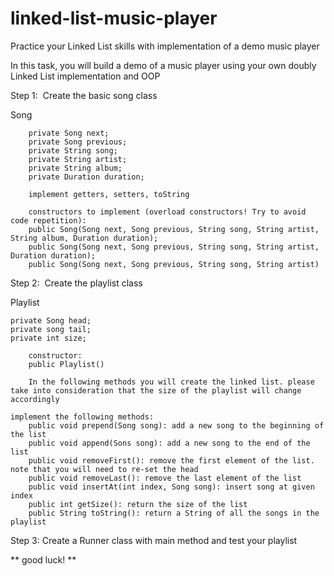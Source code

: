 # linked-list-music-player
Practice your Linked List skills with implementation of a demo music player


In this task, you will build a demo of a music player using your own doubly Linked List implementation and OOP 

Step 1: 
Create the basic song class

Song 

		private Song next; 
		private Song previous; 
		private String song; 
		private String artist; 
		private String album; 
		private Duration duration;
    
		implement getters, setters, toString
    
		constructors to implement (overload constructors! Try to avoid code repetition): 
		public Song(Song next, Song previous, String song, String artist, String album, Duration duration); 
		public Song(Song next, Song previous, String song, String artist, Duration duration); 
		public Song(Song next, Song previous, String song, String artist) 
	
Step 2: 
Create the playlist class

 Playlist 
 
    private Song head; 
    private song tail; 
    private int size;  

		constructor:
		public Playlist()

		In the following methods you will create the linked list. please take into consideration that the size of the playlist will change accordingly
    
    implement the following methods:
		public void prepend(Song song): add a new song to the beginning of the list
		public void append(Sons song): add a new song to the end of the list
		public void removeFirst(): remove the first element of the list. note that you will need to re-set the head	
		public void removeLast(): remove the last element of the list
		public void insertAt(int index, Song song): insert song at given index
		public int getSize(): return the size of the list
		public String toString(): return a String of all the songs in the playlist

Step 3:
Create a Runner class with main method and test your playlist

                                                           
** good luck! **
                                                            


